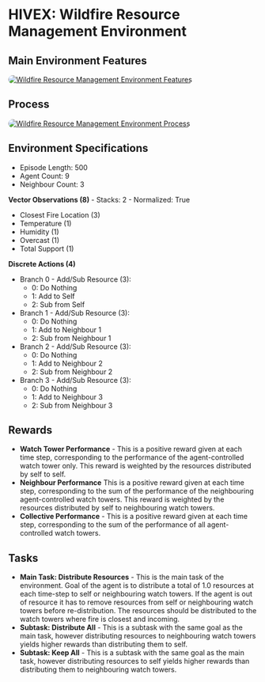 # HIVEX: Wildfire Resource Management Environment

## Main Environment Features

<a href="url"><img src="https://github/com/hivex-research/hivex-environments/blob/main/docs/images/WRM_desc.jpg" width="auto" style="border-radius:10px" alt="Wildfire Resource Management Environment Features"></a>

## Process

<a href="url"><img src="https://github/com/hivex-research/hivex-environments/blob/main/docs/images/WRM_process.jpg" width="auto" style="border-radius:10px" alt="Wildfire Resource Management Environment Process"></a>

## Environment Specifications

- Episode Length: 500
- Agent Count: 9
- Neighbour Count: 3

**Vector Observations (8)** - Stacks: 2 - Normalized: True
- Closest Fire Location (3)
- Temperature (1)
- Humidity (1)
- Overcast (1)
- Total Support (1)

**Discrete Actions (4)**
- Branch 0 - Add/Sub Resource (3):
    - 0: Do Nothing
    - 1: Add to Self
    - 2: Sub from Self
- Branch 1 - Add/Sub Resource (3):
    - 0: Do Nothing
    - 1: Add to Neighbour 1
    - 2: Sub from Neighbour 1
- Branch 2 - Add/Sub Resource (3):
    - 0: Do Nothing
    - 1: Add to Neighbour 2
    - 2: Sub from Neighbour 2
- Branch 3 - Add/Sub Resource (3):
    - 0: Do Nothing
    - 1: Add to Neighbour 3
    - 2: Sub from Neighbour 3

## Rewards

- **Watch Tower Performance** - This is a positive reward given at each time step, corresponding to the performance of the agent-controlled watch tower only. This reward is weighted by the resources distributed by self to self.
- **Neighbour Performance** This is a positive reward given at each time step, corresponding to the sum of the performance of the neighbouring agent-controlled watch towers. This reward is weighted by the resources distributed by self to neighbouring watch towers.
- **Collective Performance** - This is a positive reward given at each time step, corresponding to the sum of the performance of all agent-controlled watch towers.

## Tasks

- **Main Task: Distribute Resources** - This is the main task of the environment. Goal of the agent is to distribute a total of 1.0 resources at each time-step to self or neighbouring watch towers. If the agent is out of resource it has to remove resources from self or neighbouring watch towers before re-distribution. The resources should be distributed to the watch towers where fire is closest and incoming.
- **Subtask: Distribute All** - This is a subtask with the same goal as the main task, however distributing resources to neighbouring watch towers yields higher rewards than distributing them to self.
- **Subtask: Keep All** - This is a subtask with the same goal as the main task, however distributing resources to self yields higher rewards than distributing them to neighbouring watch towers.